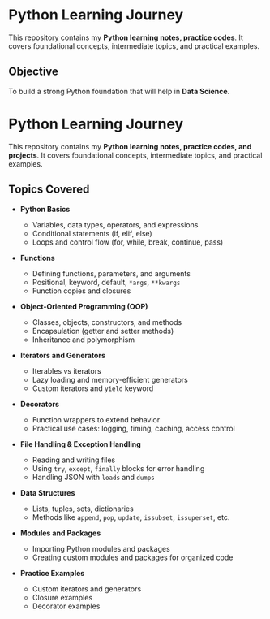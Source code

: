 # Python Learning Journey

This repository contains my **Python learning notes, practice codes**. It covers foundational concepts, intermediate topics, and practical examples.

## Objective

To build a strong Python foundation that will help in **Data Science**.

# Python Learning Journey

This repository contains my **Python learning notes, practice codes, and projects**. It covers foundational concepts, intermediate topics, and practical examples.

## Topics Covered

- **Python Basics**
  - Variables, data types, operators, and expressions
  - Conditional statements (if, elif, else)
  - Loops and control flow (for, while, break, continue, pass)

- **Functions**
  - Defining functions, parameters, and arguments
  - Positional, keyword, default, `*args`, `**kwargs`
  - Function copies and closures

- **Object-Oriented Programming (OOP)**
  - Classes, objects, constructors, and methods
  - Encapsulation (getter and setter methods)
  - Inheritance and polymorphism

- **Iterators and Generators**
  - Iterables vs iterators
  - Lazy loading and memory-efficient generators
  - Custom iterators and `yield` keyword

- **Decorators**
  - Function wrappers to extend behavior
  - Practical use cases: logging, timing, caching, access control

- **File Handling & Exception Handling**
  - Reading and writing files
  - Using `try`, `except`, `finally` blocks for error handling
  - Handling JSON with `loads` and `dumps`

- **Data Structures**
  - Lists, tuples, sets, dictionaries
  - Methods like `append`, `pop`, `update`, `issubset`, `issuperset`, etc.

- **Modules and Packages**
  - Importing Python modules and packages
  - Creating custom modules and packages for organized code

- **Practice Examples**
  - Custom iterators and generators
  - Closure examples
  - Decorator examples

